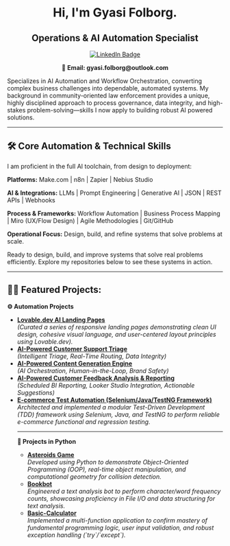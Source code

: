 <h1 align="center">Hi, I'm Gyasi Folborg.</h1>
<h2 align="center">Operations & AI Automation Specialist</h2>

<p align="center">
  <a href="https://www.linkedin.com/in/gyasi-folborg"><img src="https://img.shields.io/badge/LinkedIn-0077B5?style=for-the-badge&logo=linkedin&logoColor=white" alt="LinkedIn Badge"/></a>
</p>

<p align="center">
  📧 <b> Email: gyasi.folborg@outlook.com</b>
</p>

<p>
Specializes in AI Automation and Workflow Orchestration, converting complex business challenges into dependable, automated systems. My background in community-oriented law enforcement provides a unique, highly disciplined approach to process governance, data integrity, and high-stakes problem-solving—skills I now apply to building robust AI powered solutions.
</p>

---

<h2>🛠️ Core Automation & Technical Skills</h2>
<p>
I am proficient in the full AI toolchain, from design to deployment:
</p>
<p>
<strong>Platforms:</strong> Make.com | n8n | Zapier | Nebius Studio
</p>
<p>
<strong>AI & Integrations:</strong> LLMs | Prompt Engineering | Generative AI | JSON | REST APIs | Webhooks
</p>
<p>
<strong>Process & Frameworks:</strong> Workflow Automation | Business Process Mapping | Miro (UX/Flow Design) | Agile Methodologies | Git/GitHub
</p>
<p>
<strong>Operational Focus:</strong> Design, build, and refine systems that solve problems at scale.
</p>

<p>
Ready to design, build, and improve systems that solve real problems efficiently. Explore my repositories below to see these systems in action.
</p>

---
<h2>👨‍💻 Featured Projects:</h2>

<b>⚙️ Automation Projects</b>
<ul>
  <li>
        <b><a href="https://github.com/Gfolborg/Lovable.dev-AI-Landing-Pages">Lovable.dev AI Landing Pages</a></b>
        <br />
        <i>(Curated a series of responsive landing pages demonstrating clean UI design, cohesive visual language, and user-centered layout principles using Lovable.dev).</i>
    </li>
    <li>
        <b><a href="https://github.com/Gfolborg/AI-Powered-Customer-Support-Triage">AI-Powered Customer Support Triage</a></b>
        <br />
        <i>(Intelligent Triage, Real-Time Routing, Data Integrity)</i>
    </li>
    <li>
        <b><a href="https://github.com/Gfolborg/AI-Powered-Content-Generator">AI-Powered Content Generation Engine</a></b>
        <br />
        <i>(AI Orchestration, Human-in-the-Loop, Brand Safety)</i>
    </li>
    <li>
        <b><a href="https://github.com/Gfolborg/AI-Powered-Customer-Feedback-Analysis-Reporting">AI-Powered Customer Feedback Analysis & Reporting</a></b>
        <br />
        <i>(Scheduled BI Reporting, Looker Studio Integration, Actionable Suggestions)</i>
    </li>
    <li>
    <b><a href="https://github.com/Gfolborg/testng-selenium-framework">E-commerce Test Automation (Selenium/Java/TestNG Framework)</a></b>
    <br />
    <i>Architected and implemented a modular Test-Driven Development (TDD) framework using Selenium, Java, and TestNG to perform reliable e-commerce functional and regression testing.</i>
</li>

---
<b>🐍 Projects in Python</b>
<ul>
    <li>
        <b><a href="https://github.com/Gfolborg/Asteroids-Game">Asteroids Game</a></b>
        <br />
        <i>Developed using Python to demonstrate Object-Oriented Programming (OOP), real-time object manipulation, and computational geometry for collision detection.</i>
    </li>
    <li>
        <b><a href="https://github.com/Gfolborg/bookbot">Bookbot</a></b>
        <br />
        <i>Engineered a text analysis bot to perform character/word frequency counts, showcasing proficiency in File I/O and data structuring for text analysis.</i>
    </li>
    <li>
        <b><a href="https://github.com/Gfolborg/Basic-Calculator">Basic-Calculator</a></b>
        <br />
        <i>Implemented a multi-function application to confirm mastery of fundamental programming logic, user input validation, and robust exception handling (`try`/`except`).</i>
    </li>
</ul>
